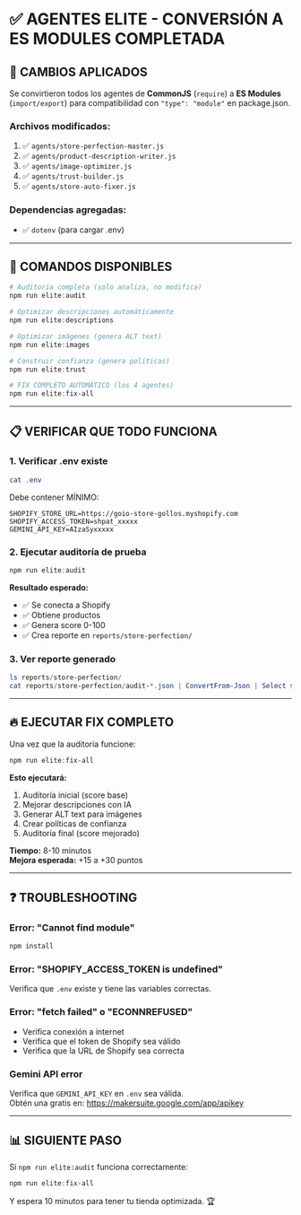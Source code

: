 # ✅ AGENTES ELITE - CONVERSIÓN A ES MODULES COMPLETADA

## 🔧 CAMBIOS APLICADOS

Se convirtieron todos los agentes de **CommonJS** (`require`) a **ES Modules** (`import/export`) para compatibilidad con `"type": "module"` en package.json.

### Archivos modificados:
1. ✅ `agents/store-perfection-master.js`
2. ✅ `agents/product-description-writer.js`
3. ✅ `agents/image-optimizer.js`
4. ✅ `agents/trust-builder.js`
5. ✅ `agents/store-auto-fixer.js`

### Dependencias agregadas:
- ✅ `dotenv` (para cargar .env)

---

## 🚀 COMANDOS DISPONIBLES

```powershell
# Auditoría completa (solo analiza, no modifica)
npm run elite:audit

# Optimizar descripciones automáticamente
npm run elite:descriptions

# Optimizar imágenes (genera ALT text)
npm run elite:images

# Construir confianza (genera políticas)
npm run elite:trust

# FIX COMPLETO AUTOMÁTICO (los 4 agentes)
npm run elite:fix-all
```

---

## 📋 VERIFICAR QUE TODO FUNCIONA

### 1. Verificar .env existe
```powershell
cat .env
```

Debe contener MÍNIMO:
```env
SHOPIFY_STORE_URL=https://goio-store-gollos.myshopify.com
SHOPIFY_ACCESS_TOKEN=shpat_xxxxx
GEMINI_API_KEY=AIzaSyxxxxx
```

### 2. Ejecutar auditoría de prueba
```powershell
npm run elite:audit
```

**Resultado esperado:**
- ✅ Se conecta a Shopify
- ✅ Obtiene productos
- ✅ Genera score 0-100
- ✅ Crea reporte en `reports/store-perfection/`

### 3. Ver reporte generado
```powershell
ls reports/store-perfection/
cat reports/store-perfection/audit-*.json | ConvertFrom-Json | Select score_general, estado
```

---

## 🔥 EJECUTAR FIX COMPLETO

Una vez que la auditoría funcione:

```powershell
npm run elite:fix-all
```

**Esto ejecutará:**
1. Auditoría inicial (score base)
2. Mejorar descripciones con IA
3. Generar ALT text para imágenes
4. Crear políticas de confianza
5. Auditoría final (score mejorado)

**Tiempo:** 8-10 minutos  
**Mejora esperada:** +15 a +30 puntos

---

## ❓ TROUBLESHOOTING

### Error: "Cannot find module"
```powershell
npm install
```

### Error: "SHOPIFY_ACCESS_TOKEN is undefined"
Verifica que `.env` existe y tiene las variables correctas.

### Error: "fetch failed" o "ECONNREFUSED"
- Verifica conexión a internet
- Verifica que el token de Shopify sea válido
- Verifica que la URL de Shopify sea correcta

### Gemini API error
Verifica que `GEMINI_API_KEY` en `.env` sea válida.  
Obtén una gratis en: https://makersuite.google.com/app/apikey

---

## 📊 SIGUIENTE PASO

Si `npm run elite:audit` funciona correctamente:

```powershell
npm run elite:fix-all
```

Y espera 10 minutos para tener tu tienda optimizada. 🏆

